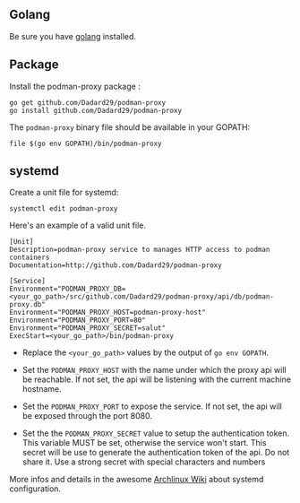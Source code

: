 ## Golang

Be sure you have [golang](http://golang.org) installed.

## Package 

Install the podman-proxy package :
```shell script
go get github.com/Dadard29/podman-proxy
go install github.com/Dadard29/podman-proxy
```

The `podman-proxy` binary file should be available in your GOPATH:
```shell script
file $(go env GOPATH)/bin/podman-proxy
```

## systemd

Create a unit file for systemd:
```shell script
systemctl edit podman-proxy
```

Here's an example of a valid unit file.
```
[Unit]
Description=podman-proxy service to manages HTTP access to podman containers
Documentation=http://github.com/Dadard29/podman-proxy

[Service]
Environment="PODMAN_PROXY_DB=<your_go_path>/src/github.com/Dadard29/podman-proxy/api/db/podman-proxy.db"
Environment="PODMAN_PROXY_HOST=podman-proxy-host"
Environment="PODMAN_PROXY_PORT=80"
Environment="PODMAN_PROXY_SECRET=salut"
ExecStart=<your_go_path>/bin/podman-proxy
```

- Replace the `<your_go_path>` values by the output of `go env GOPATH`.

- Set the `PODMAN_PROXY_HOST` with the name under which the proxy api will be reachable.
If not set, the api will be listening with the current machine hostname.
 
- Set the `PODMAN_PROXY_PORT` to expose the service.
If not set, the api will be exposed through the port 8080.

- Set the the `PODMAN_PROXY_SECRET` value to setup the authentication token.
This variable MUST be set, otherwise the service won't start.
This secret will be use to generate the authentication token of the api. Do not share it.
Use a strong secret with special characters and numbers

More infos and details in the awesome [Archlinux Wiki](https://wiki.archlinux.org/index.php/Systemd) about systemd configuration.
